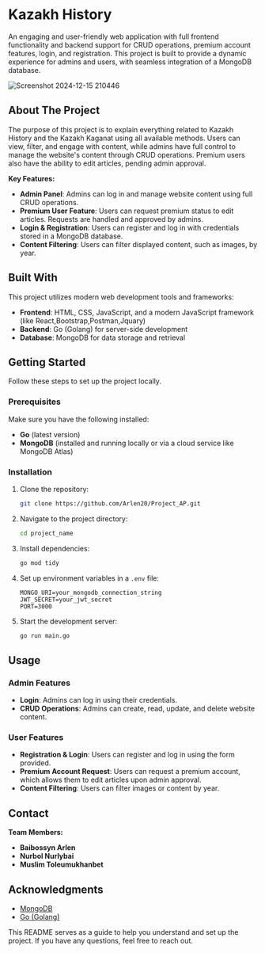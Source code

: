 # Kazakh History

An engaging and user-friendly web application with full frontend functionality and backend support for CRUD operations, premium account features, login, and registration. This project is built to provide a dynamic experience for admins and users, with seamless integration of a MongoDB database.

  ![Screenshot 2024-12-15 210446](https://github.com/user-attachments/assets/11a5dc43-2003-49f4-8eb5-a8b6d676da07)


## About The Project

The purpose of this project is to explain everything related to Kazakh History and the Kazakh Kaganat using all available methods. Users can view, filter, and engage with content, while admins have full control to manage the website's content through CRUD operations. Premium users also have the ability to edit articles, pending admin approval.

**Key Features:**

- **Admin Panel**: Admins can log in and manage website content using full CRUD operations.
- **Premium User Feature**: Users can request premium status to edit articles. Requests are handled and approved by admins.
- **Login & Registration**: Users can register and log in with credentials stored in a MongoDB database.
- **Content Filtering**: Users can filter displayed content, such as images, by year.

## Built With

This project utilizes modern web development tools and frameworks:

- **Frontend**: HTML, CSS, JavaScript, and a modern JavaScript framework (like React,Bootstrap,Postman,Jquary)
- **Backend**: Go (Golang) for server-side development
- **Database**: MongoDB for data storage and retrieval

## Getting Started

Follow these steps to set up the project locally.

### Prerequisites

Make sure you have the following installed:

- **Go** (latest version)
- **MongoDB** (installed and running locally or via a cloud service like MongoDB Atlas)

### Installation

1. Clone the repository:
   ```sh
   git clone https://github.com/Arlen20/Project_AP.git
   ```
2. Navigate to the project directory:
   ```sh
   cd project_name
   ```
3. Install dependencies:
   ```sh
   go mod tidy
   ```
4. Set up environment variables in a `.env` file:
   ```env
   MONGO_URI=your_mongodb_connection_string
   JWT_SECRET=your_jwt_secret
   PORT=3000
   ```
5. Start the development server:
   ```sh
   go run main.go
   ```

## Usage

### Admin Features

- **Login**: Admins can log in using their credentials.
- **CRUD Operations**: Admins can create, read, update, and delete website content.

### User Features

- **Registration & Login**: Users can register and log in using the form provided.
- **Premium Account Request**: Users can request a premium account, which allows them to edit articles upon admin approval.
- **Content Filtering**: Users can filter images or content by year.

## Contact

**Team Members:**

- **Baibossyn Arlen**
- **Nurbol Nurlybai**
- **Muslim Toleumukhanbet**

## Acknowledgments

- [MongoDB](https://www.mongodb.com/)
- [Go (Golang)](https://go.dev/)

This README serves as a guide to help you understand and set up the project. If you have any questions, feel free to reach out.

